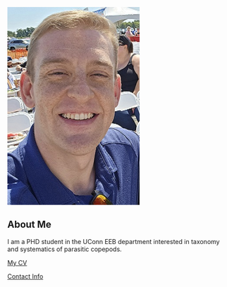 ![Image of Douglas Stephan](images/headshot_3.jpg "REPLACE_WITH_SHORT_DESCRIPTION")

## About Me
I am a PHD student in the UConn EEB department interested in taxonomy and systematics of parasitic copepods.

[My CV](PDFs/cv.pdf)

[Contact Info](contact-info.html) 
